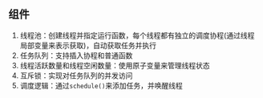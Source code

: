 ## 组件
1. 线程池：创建线程并指定运行函数，每个线程都有独立的调度协程(通过线程局部变量来表示获取)，自动获取任务并执行
2. 任务队列：支持插入协程和普通函数
3. 线程活跃数量和线程空闲数量：使用原子变量来管理线程状态
4. 互斥锁：实现对任务队列的并发访问
5. 调度逻辑：通过`schedule()`来添加任务，并唤醒线程